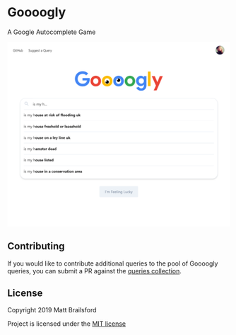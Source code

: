 # Goooogly
A Google Autocomplete Game

![Screenshot](assets/screenshot.png)

## Contributing

If you would like to contribute additional queries to the pool of Goooogly queries, you can submit a PR against the [queries collection](https://github.com/mattbrailsford/goooogly/edit/master/data/queries.js).

## License

Copyright 2019 Matt Brailsford

Project is licensed under the [MIT license](LICENSES)
